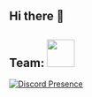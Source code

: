 ## Hi there 👋

<h2>Team: <img src='https://raw.githubusercontent.com/ShahriarShafin/ShahriarShafin/main/Assets/handshake.gif' width="50px"> </h2>

[![Discord Presence](https://lanyard.cnrad.dev/api/319321727630835712?borderRadius=5px)](https://discord.com/users/319321727630835712)
